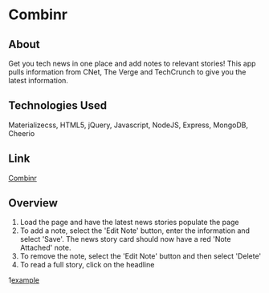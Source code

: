 # Combinr

## About

Get you tech news in one place and add notes to relevant stories! This app pulls information from CNet, The Verge and TechCrunch to give you the latest information.

## Technologies Used

Materializecss, HTML5, jQuery, Javascript, NodeJS, Express, MongoDB, Cheerio

## Link

[Combinr](https://combinr-app.herokuapp.com)

## Overview

1. Load the page and have the latest news stories populate the page
2. To add a note, select the 'Edit Note' button, enter the information and select 'Save'. The news story card should now have a red 'Note Attached' note.
3. To remove the note, select the 'Edit Note' button and then select 'Delete'
4. To read a full story, click on the headline

1[example](public/images/combinr.gif)